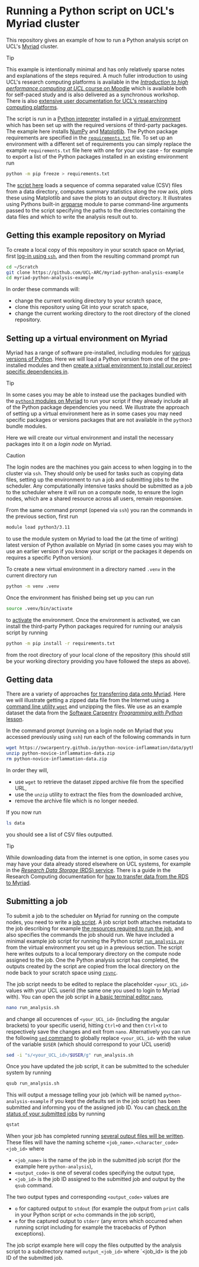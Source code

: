 # Running a Python script on UCL's Myriad cluster

This repository gives an example of how to run a Python analysis script on UCL's [Myriad](https://www.rc.ucl.ac.uk/docs/Clusters/Myriad/) cluster.

> [!TIP]
> This example is intentionally minimal and has only relatively sparse notes and explanations of the steps required.
> A much fuller introduction to using UCL's research computing platforms is available in the
> [_Introduction to high performance computing at UCL_ course on Moodle](https://moodle.ucl.ac.uk/course/view.php?id=33216)
> which is available both for self-paced study and is also delivered as a synchronous workshop.
> There is also [extensive user documentation for UCL's researching computing platforms](https://www.rc.ucl.ac.uk/docs/).

The script is run in a [Python intepreter](https://docs.python.org/3/tutorial/interpreter.html) installed in a [virtual environment](https://docs.python.org/3/tutorial/venv.html)  which has been set up with the required versions of third-party packages.
The example here installs [NumPy](https://numpy.org/) and [Matplotlib](https://matplotlib.org/).
The Python package requirements are specified in the [`requirements.txt`](requirements.txt) file.
To set up an environment with a different set of requirements you can simply replace the example `requirements.txt` file here with one for your use case - for example to export a list of the Python packages installed in an existing environment run
```bash
python -m pip freeze > requirements.txt
```

The [script here](run_analysis.py) loads a sequence of comma separated value (CSV) files from a data directory, computes summary statistics along the row axis, plots these using Matplotlib and save the plots to an output directory.
It illustrates using Pythons built-in [argparse](https://docs.python.org/3/library/argparse.html) module to parse command-line arguments passed to the script specifying the paths to the directories containing the data files and which to write the analysis result out to.

## Getting this example repository on Myriad

To create a local copy of this repository in your scratch space on Myriad, first [log-in using `ssh`](https://www.rc.ucl.ac.uk/docs/howto/#how-do-i-log-in), and then from the resulting command prompt run

```bash
cd ~/Scratch
git clone https://github.com/UCL-ARC/myriad-python-analysis-example
cd myriad-python-analysis-example
```

In order these commands will:
- change the current working directory to your scratch space,
- clone this repository using Git into your scratch space,
- change the current working directory to the root directory of the cloned repository.

## Setting up a virtual environment on Myriad

Myriad has a range of software pre-installed, including modules for [various versions of Python](https://www.rc.ucl.ac.uk/docs/Installed_Software_Lists/module-packages/).
Here we will load a Python version from one of the pre-installed modules and then [create a virtual environment to install our project specific dependencies in](https://www.rc.ucl.ac.uk/docs/Software_Guides/Installing_Software/#using-your-own-virtualenv).

> [!TIP]
> In some cases you may be able to instead use the packages bundled with the [`python3` modules on Myriad](https://www.rc.ucl.ac.uk/docs/Installed_Software_Lists/python-packages/) to run your script if they already include all of the Python package dependencies you need.
> We illustrate the approach of setting up a virtual environment here as in some cases you may need specific packages or versions packages that are not available in the `python3` bundle modules.

Here we will create our virtual environment and install the necessary packages into it on a _login node_ on Myriad.

> [!CAUTION]
> The login nodes are the machines you gain access to when logging in to the cluster via `ssh`.
> They should only be used for tasks such as copying data files, setting up the environment to run a job and submitting jobs to the scheduler.
> Any computationally intensive tasks should be submitted as a job to the scheduler where it will run on a compute node, to ensure the login nodes, which are a shared resource across all users, remain responsive.

From the same command prompt (opened via `ssh`) you ran the commands in the previous section, first run

```bash
module load python3/3.11
```
to use the module system on Myriad to load the (at the time of writing) latest version of Python available on Myriad (in some cases you may wish to use an earlier version if you know your script or the packages it depends on requires a specific Python version).

To create a new virtual environment in a directory named `.venv` in the current directory run
```bash
python -m venv .venv
```
Once the environment has finished being set up you can run
```bash
source .venv/bin/activate
```
to [activate](https://docs.python.org/3/library/venv.html#how-venvs-work) the environment.
Once the environment is activated, we can install the third-party Python packages required for running our analysis script by running
```bash
python -m pip install -r requirements.txt
```
from the root directory of your local clone of the repository (this should still be your working directory providing you have followed the steps as above).

## Getting data

There are a variety of approaches [for transferring data onto Myriad](https://www.rc.ucl.ac.uk/docs/howto/#how-do-i-transfer-data-onto-the-system).
Here we will illustrate getting a zipped data file from the Internet using a [command line utility `wget`](https://en.wikipedia.org/wiki/Wget) and unzipping the files.
We use as an example dataset the data from the [Software Carpentry](https://software-carpentry.org/) [_Programming with Python_ lesson](https://swcarpentry.github.io/python-novice-inflammation).

In the command prompt (running on a login node on Myriad that you accessed previously using `ssh`) run each of the following commands in turn
```bash
wget https://swcarpentry.github.io/python-novice-inflammation/data/python-novice-inflammation-data.zip
unzip python-novice-inflammation-data.zip
rm python-novice-inflammation-data.zip
```
In order they will,
- use `wget` to retrieve the dataset zipped archive file from the specified URL,
- use the `unzip` utility to extract the files from the downloaded archive,
- remove the archive file which is no longer needed.

If you now run

```bash
ls data
```
you should see a list of CSV files outputted.

> [!TIP]
> While downloading data from the internet is one option, in some cases you may have your data already stored elsewhere on UCL systems, for example in the [_Research Data Storage_ (RDS) service](https://www.ucl.ac.uk/advanced-research-computing/platforms-and-services/research-data-storage-service).
> There is a guide in the Research Computing documentation for [how to transfer data from the RDS to Myriad](https://www.rc.ucl.ac.uk/docs/Supplementary/Connecting_to_RDSS/#between-myriad-and-rdss).

## Submitting a job

To submit a job to the scheduler on Myriad for running on the compute nodes, you need to write a [job script](https://www.rc.ucl.ac.uk/docs/Example_Jobscripts/).
A job script both attaches metadata to the job describing for example [the resources required to run the job](https://www.rc.ucl.ac.uk/docs/Experienced_Users/#resources-you-can-request), and also specifies the commands the job should run.
We have included a minimal example job script for running the Python script [`run_analysis.py`](run_analysis.py) from the virtual environment you set up in a previous section.
The script here writes outputs to a local temporary directory on the compute node assigned to the job.
One the Python analysis script has completed, the outputs created by the script are copied from the local directory on the node back to your scratch space using [`rsync`](https://en.wikipedia.org/wiki/Rsync).

The job script needs to be edited to replace the placeholder `<your_UCL_id>` values with your UCL userid (the same one you used to login to Myriad with).
You can open the job script in [a basic terminal editor `nano`](https://en.wikipedia.org/wiki/GNU_nano),
```bash
nano run_analysis.sh
```
and change all occurences of `<your_UCL_id>` (including the angular brackets) to your specific userid, hitting `Ctrl+O` and then `Ctrl+X` to respectively save the changes and exit from `nano`.
Alternatively you can run the following [`sed` command](https://en.wikipedia.org/wiki/Sed) to globally replace `<your_UCL_id>` with the value of the variable `$USER` (which should correspond to your UCL userid)
```bash
sed -i "s/<your_UCL_id>/$USER/g" run_analysis.sh
```

Once you have updated the job script, it can be submitted to the scheduler system by running
```bash
qsub run_analysis.sh
```
This will output a message telling your job (which will be named `python-analysis-example` if you kept the defaults set in the job script) has been submitted and informing you of the assigned job ID.
You can [check on the status of your submitted jobs](https://www.rc.ucl.ac.uk/docs/howto/#how-do-i-monitor-a-job) by running
```bash
qstat
```
When your job has completed running [several output files will be written](https://www.rc.ucl.ac.uk/docs/Job_Results/).
These files will have the naming scheme `<job_name>.<character_code><job_id>` where
- `<job_name>` is the name of the job in the submitted job script (for the example here `python-analysis`),
- `<output_code>` is one of several codes specifying the output type,
- `<job_id>` is the job ID assigned to the submitted job and output by the `qsub` command.

The two output types and corresponding `<output_code>` values are
- `o` for captured output to `stdout` (for example the output from `print` calls in your Python script or `echo` commands in the job script),
- `e` for the captured output to `stderr` (any errors which occurred when running script including for example the tracebacks of Python exceptions).

The job script example here will copy the files outputted by the analysis script to a subdirectory named `output_<job_id>` where `<job_id> is the job ID of the submitted job.
